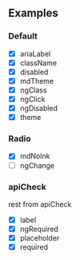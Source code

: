 ## Examples
### Default

- [x] ariaLabel
- [x] className
- [x] disabled
- [x] mdTheme
- [x] ngClass
- [x] ngClick
- [x] ngDisabled
- [x] theme

### Radio

- [x] mdNoInk
- [ ] ngChange

### apiCheck
rest from apiCheck
- [x] label
- [x] ngRequired
- [x] placeholder
- [x] required
